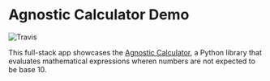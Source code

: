 # Agnostic Calculator Demo

![Travis](https://travis-ci.com/carawarner/agnostic-calculator-demo.svg?token=aYRBXZ7uA2bt85y6RMqu&branch=master)

This full-stack app showcases the [Agnostic Calculator](https://github.com/carawarner/pantheon), a Python library that evaluates mathematical expressions wheren numbers are not expected to be base 10.
